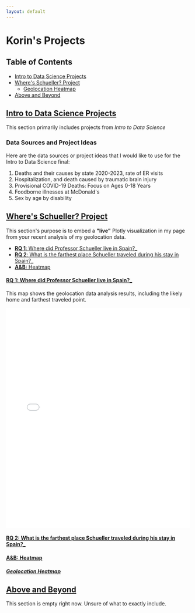 ```yaml
---
layout: default
---
```

# Korin's Projects

## Table of Contents
- [Intro to Data Science Projects](#intro-to-data-science-projects)
- [Where's Schueller? Project](#wheres-schueller-project)
  - [Geolocation Heatmap](#geolocation-heatmap)
- [Above and Beyond](#above-and-beyond)

## [Intro to Data Science Projects](#intro-to-data-science-projects)
This section primarily includes projects from _Intro to Data Science_

### Data Sources and Project Ideas
Here are the data sources or project ideas that I would like to use for the Intro to Data Science final:
1. Deaths and their causes by state 2020-2023, rate of ER visits
2. Hospitalization, and death caused by traumatic brain injury
3. Provisional COVID-19 Deaths: Focus on Ages 0-18 Years
4. Foodborne illnesses at McDonald's
5. Sex by age by disability

## [Where's Schueller? Project](#wheres-schueller-project)
This section's purpose is to embed a **"live"** Plotly visualization in my page from your recent analysis of my geolocation data.

- [**RQ 1**: Where did Professor Schueller live in Spain?_](####**RQ-1:**)
- [**RQ 2**: What is the farthest place Schueller traveled during his stay in Spain?_](####**RQ-2**)
- [**A&B:** Heatmap](####**A&B**)





#### [**RQ 1**: Where did Professor Schueller live in Spain?_](####**RQ-1:**)

This map shows the geolocation data analysis results, including the likely home and farthest traveled point.

<iframe src="assets/vis.html" width="100%" height="600px" style="border: none;"></iframe>

#### [**RQ 2**: What is the farthest place Schueller traveled during his stay in Spain?_](####**RQ-2**)




#### [**A&B:** Heatmap](####**A&B**)

##### [Geolocation Heatmap](#geolocation-heatmap)

## [Above and Beyond](#above-and-beyond)
This section is empty right now. Unsure of what to exactly include.

